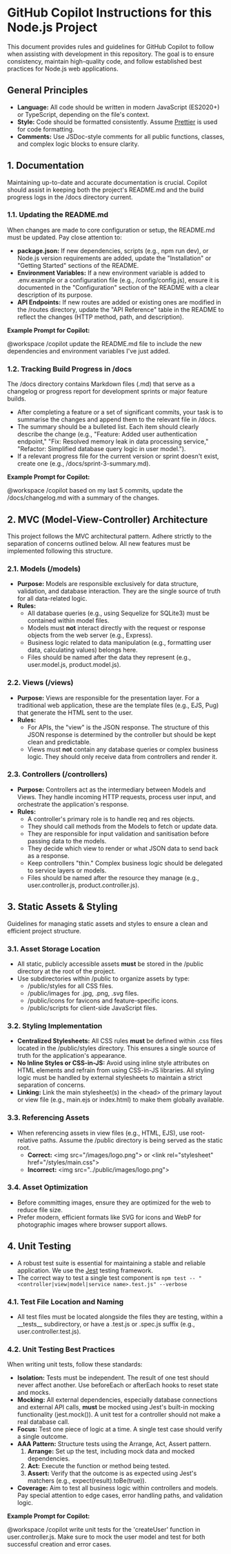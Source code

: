 # **GitHub Copilot Instructions for this Node.js Project**

This document provides rules and guidelines for GitHub Copilot to follow when assisting with development in this repository. The goal is to ensure consistency, maintain high-quality code, and follow established best practices for Node.js web applications.

## **General Principles**

* **Language:** All code should be written in modern JavaScript (ES2020+) or TypeScript, depending on the file's context.  
* **Style:** Code should be formatted consistently. Assume [Prettier](https://prettier.io/) is used for code formatting.  
* **Comments:** Use JSDoc-style comments for all public functions, classes, and complex logic blocks to ensure clarity.

## **1\. Documentation**

Maintaining up-to-date and accurate documentation is crucial. Copilot should assist in keeping both the project's README.md and the build progress logs in the /docs directory current.

### **1.1. Updating the README.md**

When changes are made to core configuration or setup, the README.md must be updated. Pay close attention to:

* **package.json:** If new dependencies, scripts (e.g., npm run dev), or Node.js version requirements are added, update the "Installation" or "Getting Started" sections of the README.  
* **Environment Variables:** If a new environment variable is added to .env.example or a configuration file (e.g., /config/config.js), ensure it is documented in the "Configuration" section of the README with a clear description of its purpose.  
* **API Endpoints:** If new routes are added or existing ones are modified in the /routes directory, update the "API Reference" table in the README to reflect the changes (HTTP method, path, and description).

**Example Prompt for Copilot:**

@workspace /copilot update the README.md file to include the new dependencies and environment variables I've just added.

### **1.2. Tracking Build Progress in /docs**

The /docs directory contains Markdown files (.md) that serve as a changelog or progress report for development sprints or major feature builds.

* After completing a feature or a set of significant commits, your task is to summarise the changes and append them to the relevant file in /docs.  
* The summary should be a bulleted list. Each item should clearly describe the change (e.g., "Feature: Added user authentication endpoint," "Fix: Resolved memory leak in data processing service," "Refactor: Simplified database query logic in user model.").  
* If a relevant progress file for the current version or sprint doesn't exist, create one (e.g., /docs/sprint-3-summary.md).

**Example Prompt for Copilot:**

@workspace /copilot based on my last 5 commits, update the /docs/changelog.md with a summary of the changes.

## **2\. MVC (Model-View-Controller) Architecture**

This project follows the MVC architectural pattern. Adhere strictly to the separation of concerns outlined below. All new features must be implemented following this structure.

### **2.1. Models (/models)**

* **Purpose:** Models are responsible exclusively for data structure, validation, and database interaction. They are the single source of truth for all data-related logic.  
* **Rules:**  
  * All database queries (e.g., using Sequelize for SQLite3) must be contained within model files.  
  * Models must **not** interact directly with the request or response objects from the web server (e.g., Express).  
  * Business logic related to data manipulation (e.g., formatting user data, calculating values) belongs here.  
  * Files should be named after the data they represent (e.g., user.model.js, product.model.js).

### **2.2. Views (/views)**

* **Purpose:** Views are responsible for the presentation layer. For a traditional web application, these are the template files (e.g., EJS, Pug) that generate the HTML sent to the user.  
* **Rules:**  
  * For APIs, the "view" is the JSON response. The structure of this JSON response is determined by the controller but should be kept clean and predictable.  
  * Views must **not** contain any database queries or complex business logic. They should only receive data from controllers and render it.

### **2.3. Controllers (/controllers)**

* **Purpose:** Controllers act as the intermediary between Models and Views. They handle incoming HTTP requests, process user input, and orchestrate the application's response.  
* **Rules:**  
  * A controller's primary role is to handle req and res objects.  
  * They should call methods from the Models to fetch or update data.  
  * They are responsible for input validation and sanitisation before passing data to the models.  
  * They decide which view to render or what JSON data to send back as a response.  
  * Keep controllers "thin." Complex business logic should be delegated to service layers or models.  
  * Files should be named after the resource they manage (e.g., user.controller.js, product.controller.js).

## **3\. Static Assets & Styling**

Guidelines for managing static assets and styles to ensure a clean and efficient project structure.

### **3.1. Asset Storage Location**

* All static, publicly accessible assets **must** be stored in the /public directory at the root of the project.  
* Use subdirectories within /public to organize assets by type:  
  * /public/styles for all CSS files.  
  * /public/images for .jpg, .png, .svg files.  
  * /public/icons for favicons and feature-specific icons.  
  * /public/scripts for client-side JavaScript files.

### **3.2. Styling Implementation**

* **Centralized Stylesheets:** All CSS rules **must** be defined within .css files located in the /public/styles directory. This ensures a single source of truth for the application's appearance.  
* **No Inline Styles or CSS-in-JS:** Avoid using inline style attributes on HTML elements and refrain from using CSS-in-JS libraries. All styling logic must be handled by external stylesheets to maintain a strict separation of concerns.  
* **Linking:** Link the main stylesheet(s) in the \<head\> of the primary layout or view file (e.g., main.ejs or index.html) to make them globally available.

### **3.3. Referencing Assets**

* When referencing assets in view files (e.g., HTML, EJS), use root-relative paths. Assume the /public directory is being served as the static root.  
  * **Correct:** \<img src="/images/logo.png"\> or \<link rel="stylesheet" href="/styles/main.css"\>  
  * **Incorrect:** \<img src="../public/images/logo.png"\>

### **3.4. Asset Optimization**

* Before committing images, ensure they are optimized for the web to reduce file size.  
* Prefer modern, efficient formats like SVG for icons and WebP for photographic images where browser support allows.

## **4\. Unit Testing**

* A robust test suite is essential for maintaining a stable and reliable application. We use the [Jest](https://jestjs.io/) testing framework.
* The correct way to test a single test component is `npm test -- "<controller|view|model|service name>.test.js" --verbose`

### **4.1. Test File Location and Naming**

* All test files must be located alongside the files they are testing, within a \_\_tests\_\_ subdirectory, or have a .test.js or .spec.js suffix (e.g., user.controller.test.js).

### **4.2. Unit Testing Best Practices**

When writing unit tests, follow these standards:

* **Isolation:** Tests must be independent. The result of one test should never affect another. Use beforeEach or afterEach hooks to reset state and mocks.  
* **Mocking:** All external dependencies, especially database connections and external API calls, **must** be mocked using Jest's built-in mocking functionality (jest.mock()). A unit test for a controller should not make a real database call.  
* **Focus:** Test one piece of logic at a time. A single test case should verify a single outcome.  
* **AAA Pattern:** Structure tests using the Arrange, Act, Assert pattern.  
  1. **Arrange:** Set up the test, including mock data and mocked dependencies.  
  2. **Act:** Execute the function or method being tested.  
  3. **Assert:** Verify that the outcome is as expected using Jest's matchers (e.g., expect(result).toBe(true)).  
* **Coverage:** Aim to test all business logic within controllers and models. Pay special attention to edge cases, error handling paths, and validation logic.

**Example Prompt for Copilot:**

@workspace /copilot write unit tests for the 'createUser' function in user.controller.js. Make sure to mock the user model and test for both successful creation and error cases.